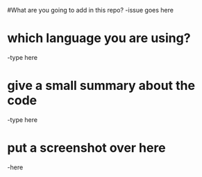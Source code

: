 #What are you going to add in this repo?
-issue goes here




# which language you are using?
-type here




# give a small summary about the code 
-type here






# put a screenshot over here
-here